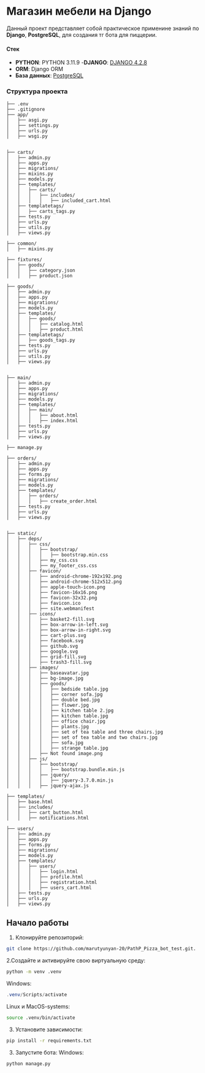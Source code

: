 # Магазин мебели на Django

Данный проект представляет собой практическое применине знаний по  **Django**, **PostgreSQL**, для создания тг  бота для пиццерии.

####  Стек

- **PYTHON**: PYTHON 3.11.9
-**DJANGO**: [DJANGO 4.2.8](https://docs.djangoproject.com/en/4.2/)
- **ORM**: Django ORM
- **База данных**: [PostgreSQL](https://www.postgresql.org/)

### Структура проекта

```
├── .env
├── .gitignore
├── app/
│   ├── asgi.py
│   ├── settings.py
│   ├── urls.py
│   ├── wsgi.py


├── carts/
│   ├── admin.py
│   ├── apps.py
│   ├── migrations/
│   ├── mixins.py
│   ├── models.py
│   ├── templates/
│   │   ├── carts/
│   │   │   ├── includes/
│   │   │   │   ├── included_cart.html
│   ├── templatetags/
│   │   ├── carts_tags.py
│   ├── tests.py
│   ├── urls.py
│   ├── utils.py
│   ├── views.py

├── common/
│   ├── mixins.py

├── fixtures/
│   ├── goods/
│   │   ├── category.json
│   │   ├── product.json

├── goods/
│   ├── admin.py
│   ├── apps.py
│   ├── migrations/
│   ├── models.py
│   ├── templates/
│   │   ├── goods/
│   │   │   ├── catalog.html
│   │   │   ├── product.html
│   ├── templatetags/
│   │   ├── goods_tags.py
│   ├── tests.py
│   ├── urls.py
│   ├── utils.py
│   ├── views.py


├── main/
│   ├── admin.py
│   ├── apps.py
│   ├── migrations/
│   ├── models.py
│   ├── templates/
│   │   ├── main/
│   │   │   ├── about.html
│   │   │   ├── index.html
│   ├── tests.py
│   ├── urls.py
│   ├── views.py

├── manage.py

├── orders/
│   ├── admin.py
│   ├── apps.py
│   ├── forms.py
│   ├── migrations/
│   ├── models.py
│   ├── templates/
│   │   ├── orders/
│   │   │   ├── create_order.html
│   ├── tests.py
│   ├── urls.py
│   ├── views.py


├── static/
│   ├── deps/
│   │   ├── css/
│   │   │   ├── bootstrap/
│   │   │   │   ├── bootstrap.min.css
│   │   │   ├── my_css.css
│   │   │   ├── my_footer_css.css
│   │   ├── favicon/
│   │   │   ├── android-chrome-192x192.png
│   │   │   ├── android-chrome-512x512.png
│   │   │   ├── apple-touch-icon.png
│   │   │   ├── favicon-16x16.png
│   │   │   ├── favicon-32x32.png
│   │   │   ├── favicon.ico
│   │   │   ├── site.webmanifest
│   │   ├── icons/
│   │   │   ├── basket2-fill.svg
│   │   │   ├── box-arrow-in-left.svg
│   │   │   ├── box-arrow-in-right.svg
│   │   │   ├── cart-plus.svg
│   │   │   ├── facebook.svg
│   │   │   ├── github.svg
│   │   │   ├── google.svg
│   │   │   ├── grid-fill.svg
│   │   │   ├── trash3-fill.svg
│   │   ├── images/
│   │   │   ├── baseavatar.jpg
│   │   │   ├── bg-image.jpg
│   │   │   ├── goods/
│   │   │   │   ├── bedside table.jpg
│   │   │   │   ├── corner sofa.jpg
│   │   │   │   ├── double bed.jpg
│   │   │   │   ├── flower.jpg
│   │   │   │   ├── kitchen table 2.jpg
│   │   │   │   ├── kitchen table.jpg
│   │   │   │   ├── office chair.jpg
│   │   │   │   ├── plants.jpg
│   │   │   │   ├── set of tea table and three chairs.jpg
│   │   │   │   ├── set of tea table and two chairs.jpg
│   │   │   │   ├── sofa.jpg
│   │   │   │   ├── strange table.jpg
│   │   │   ├── Not found image.png
│   │   ├── js/
│   │   │   ├── bootstrap/
│   │   │   │   ├── bootstrap.bundle.min.js
│   │   │   ├── jquery/
│   │   │   │   ├── jquery-3.7.0.min.js
│   │   │   ├── jquery-ajax.js

├── templates/
│   ├── base.html
│   ├── includes/
│   │   ├── cart_button.html
│   │   ├── notifications.html

├── users/
│   ├── admin.py
│   ├── apps.py
│   ├── forms.py
│   ├── migrations/
│   ├── models.py
│   ├── templates/
│   │   ├── users/
│   │   │   ├── login.html
│   │   │   ├── profile.html
│   │   │   ├── registration.html
│   │   │   ├── users_cart.html
│   ├── tests.py
│   ├── urls.py
│   ├── views.py
```










## Начало работы

1. Клонируйте репозиторий:
```bash
git clone https://github.com/marutyunyan-20/PathP_Pizza_bot_test.git.
```

2.Создайте и активируйте свою виртуальную среду:
```bash
python -m venv .venv
```
Windows:
```powershell
.venv/Scripts/activate
```
Linux и MacOS-systems:
```bash
source .venv/bin/activate
```

3. Установите зависимости:
```bash
pip install -r requirements.txt
```

3. Запустите бота:
Windows:
```bash
python manage.py 
